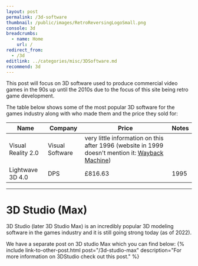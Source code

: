 ```yaml
---
layout: post
permalink: /3d-software
thumbnail: /public/images/RetroReversingLogoSmall.png
console: 3d
breadcrumbs:
  - name: Home
    url: /
redirect_from:
  - /3d
editlink: ../categories/misc/3DSoftware.md
recommend: 3d
---
```


This post will focus on 3D software used to produce commercial video games in the 90s up until the 2010s due to the focus of this site being retro game development.

The table below shows some of the most popular 3D software for the games industry along with who made them and the price they sold for:

Name | Company | Price | Notes
---|---|---|---
Visual Reality 2.0 | Visual Software | very little information on this after 1996 (website in 1999 doesn't mention it: [Wayback Machine](https://web.archive.org/web/19991128081032/http://www.vissoft.com/))
Lightwave 3D 4.0 | DPS | £816.63 | 1995

---
#  3D Studio (Max)
3D Studio (later 3D Studio Max) is an incredibly popular 3D modeling software in the games industry and it is still going strong today (as of 2022).

We have a separate post on 3D studio Max which you can find below:
{% include link-to-other-post.html post="/3d-studio-max" description="For more information on 3DStudio check out this post." %}
